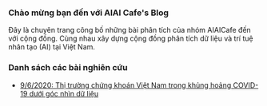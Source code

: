 ### Chào mừng bạn đến với AIAI Cafe's Blog

Đây là chuyên trang công bố những bài phân tích của nhóm AIAICafe đến với cộng đồng. Cùng nhau xây dựng cộng đồng phân tích dữ liệu và trí tuệ nhân tạo (AI) tại Việt Nam.

### Danh sách các bài nghiên cứu

* [9/6/2020: Thị trường chứng khoán Việt Nam trong khủng hoảng COVID-19 dưới góc nhìn dữ liệu](./thi-truong-ck-vietnam-trong-khung-hoang-covid-19-duoi-goc-nhin-du-lieu.html)

